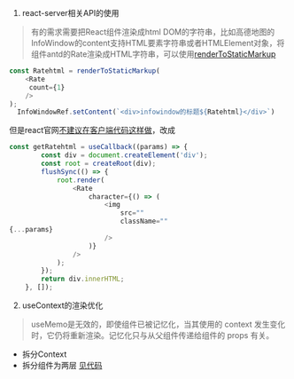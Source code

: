 1. react-server相关API的使用

> 有的需求需要把React组件渲染成html DOM的字符串，比如高德地图的InfoWindow的content支持HTML要素字符串或者HTMLElement对象，将组件antd的Rate渲染成HTML字符串，可以使用[renderToStaticMarkup](https://zh-hans.react.dev/reference/react-dom/server/renderToStaticMarkup)

```javascript
const Ratehtml = renderToStaticMarkup(
	<Rate
	 count={1}
	/>
);
  InfoWindowRef.setContent(`<div>infowindow的标题${Ratehtml}</div>`)
```

但是react官网[不建议在客户端代码这样做](https://zh-hans.react.dev/reference/react-dom/server/renderToString#removing-rendertostring-from-the-client-code)，改成

```javascript
const getRatehtml = useCallback((params) => {
		const div = document.createElement('div');
		const root = createRoot(div);
		flushSync(() => {
			root.render(
				<Rate
					character={() => (
						<img
							src=""
							className=""
{...params}
						/>
					)}
				/>
			);
		});
		return div.innerHTML;
	}, []);
```

2. useContext的渲染优化

> useMemo是无效的，即使组件已被记忆化，当其使用的 context 发生变化时，它仍将重新渲染。记忆化只与从父组件传递给组件的 props 有关。

- 拆分Context
- 拆分组件为两层
  [见代码](https://segmentfault.com/q/1010000044248290/a-1020000045496543)


